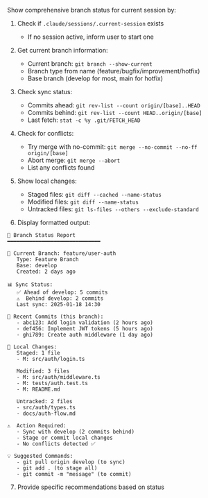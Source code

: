 Show comprehensive branch status for current session by:

1. Check if `.claude/sessions/.current-session` exists
   - If no session active, inform user to start one

2. Get current branch information:
   - Current branch: `git branch --show-current`
   - Branch type from name (feature/bugfix/improvement/hotfix)
   - Base branch (develop for most, main for hotfix)

3. Check sync status:
   - Commits ahead: `git rev-list --count origin/[base]..HEAD`
   - Commits behind: `git rev-list --count HEAD..origin/[base]`
   - Last fetch: `stat -c %y .git/FETCH_HEAD`

4. Check for conflicts:
   - Try merge with no-commit: `git merge --no-commit --no-ff origin/[base]`
   - Abort merge: `git merge --abort`
   - List any conflicts found

5. Show local changes:
   - Staged files: `git diff --cached --name-status`
   - Modified files: `git diff --name-status`
   - Untracked files: `git ls-files --others --exclude-standard`

6. Display formatted output:
```
🌿 Branch Status Report
━━━━━━━━━━━━━━━━━━━━━━━━━━━━━━

📍 Current Branch: feature/user-auth
   Type: Feature Branch
   Base: develop
   Created: 2 days ago

📊 Sync Status:
   ✅ Ahead of develop: 5 commits
   ⚠️  Behind develop: 2 commits
   Last sync: 2025-01-18 14:30

🔄 Recent Commits (this branch):
   - abc123: Add login validation (2 hours ago)
   - def456: Implement JWT tokens (5 hours ago)
   - ghi789: Create auth middleware (1 day ago)

📝 Local Changes:
   Staged: 1 file
   - M: src/auth/login.ts
   
   Modified: 3 files
   - M: src/auth/middleware.ts
   - M: tests/auth.test.ts
   - M: README.md
   
   Untracked: 2 files
   - src/auth/types.ts
   - docs/auth-flow.md

⚠️  Action Required:
   - Sync with develop (2 commits behind)
   - Stage or commit local changes
   - No conflicts detected ✅

💡 Suggested Commands:
   - git pull origin develop (to sync)
   - git add . (to stage all)
   - git commit -m "message" (to commit)
```

7. Provide specific recommendations based on status